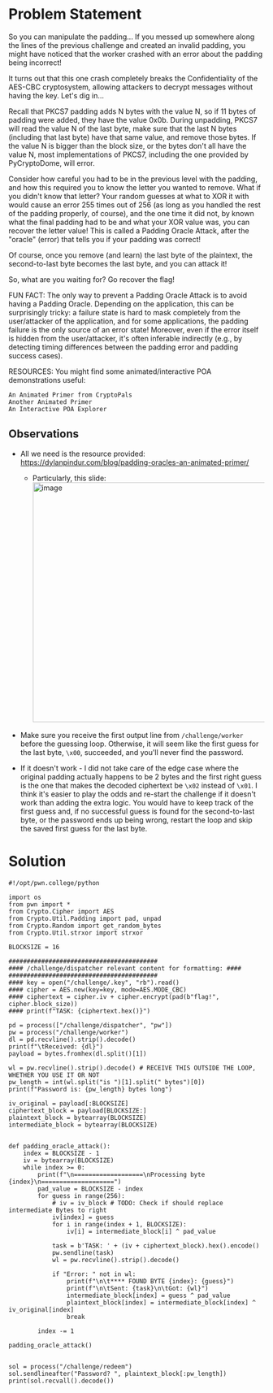 # Problem Statement
So you can manipulate the padding... If you messed up somewhere along the lines of the previous challenge and created an invalid padding, you might have noticed that the worker crashed with an error about the padding being incorrect!

It turns out that this one crash completely breaks the Confidentiality of the AES-CBC cryptosystem, allowing attackers to decrypt messages without having the key. Let's dig in...

Recall that PKCS7 padding adds N bytes with the value N, so if 11 bytes of padding were added, they have the value 0x0b. During unpadding, PKCS7 will read the value N of the last byte, make sure that the last N bytes (including that last byte) have that same value, and remove those bytes. If the value N is bigger than the block size, or the bytes don't all have the value N, most implementations of PKCS7, including the one provided by PyCryptoDome, will error.

Consider how careful you had to be in the previous level with the padding, and how this required you to know the letter you wanted to remove. What if you didn't know that letter? Your random guesses at what to XOR it with would cause an error 255 times out of 256 (as long as you handled the rest of the padding properly, of course), and the one time it did not, by known what the final padding had to be and what your XOR value was, you can recover the letter value! This is called a Padding Oracle Attack, after the "oracle" (error) that tells you if your padding was correct!

Of course, once you remove (and learn) the last byte of the plaintext, the second-to-last byte becomes the last byte, and you can attack it!

So, what are you waiting for? Go recover the flag!

FUN FACT: The only way to prevent a Padding Oracle Attack is to avoid having a Padding Oracle. Depending on the application, this can be surprisingly tricky: a failure state is hard to mask completely from the user/attacker of the application, and for some applications, the padding failure is the only source of an error state! Moreover, even if the error itself is hidden from the user/attacker, it's often inferable indirectly (e.g., by detecting timing differences between the padding error and padding success cases).

RESOURCES: You might find some animated/interactive POA demonstrations useful:

    An Animated Primer from CryptoPals
    Another Animated Primer
    An Interactive POA Explorer




## Observations
- All we need is the resource provided: https://dylanpindur.com/blog/padding-oracles-an-animated-primer/
  - Particularly, this slide:
    <img width="823" height="472" alt="image" src="https://github.com/user-attachments/assets/e1f70930-8f93-4aa1-b4fd-80dd8c461b3a" />

- Make sure you receive the first output line from `/challenge/worker` before the guessing loop. Otherwise, it will seem like the first guess for the last byte, `\x00`, succeeded, and you'll never find the password.
- If it doesn't work - I did not take care of the edge case where the original padding actually happens to be 2 bytes and the first right guess is the one that makes the decoded ciphertext be `\x02` instead of `\x01`. I think it's easier to play the odds and re-start the challenge if it doesn't work than adding the extra logic. You would have to keep track of the first guess and, if no successful guess is found for the second-to-last byte, or the password ends up being wrong, restart the loop and skip the saved first guess for the last byte.

# Solution
```
#!/opt/pwn.college/python

import os
from pwn import *
from Crypto.Cipher import AES
from Crypto.Util.Padding import pad, unpad
from Crypto.Random import get_random_bytes
from Crypto.Util.strxor import strxor

BLOCKSIZE = 16

#########################################
#### /challenge/dispatcher relevant content for formatting: ####
#########################################
#### key = open("/challenge/.key", "rb").read()
#### cipher = AES.new(key=key, mode=AES.MODE_CBC)
#### ciphertext = cipher.iv + cipher.encrypt(pad(b"flag!", cipher.block_size))
#### print(f"TASK: {ciphertext.hex()}")

pd = process(["/challenge/dispatcher", "pw"]) 
pw = process("/challenge/worker")
dl = pd.recvline().strip().decode()
print(f"\tReceived: {dl}")
payload = bytes.fromhex(dl.split()[1])

wl = pw.recvline().strip().decode() # RECEIVE THIS OUTSIDE THE LOOP, WHETHER YOU USE IT OR NOT
pw_length = int(wl.split("is ")[1].split(" bytes")[0])
print(f"Password is: {pw_length} bytes long")

iv_original = payload[:BLOCKSIZE]
ciphertext_block = payload[BLOCKSIZE:]
plaintext_block = bytearray(BLOCKSIZE)
intermediate_block = bytearray(BLOCKSIZE) 


def padding_oracle_attack():
    index = BLOCKSIZE - 1
    iv = bytearray(BLOCKSIZE)
    while index >= 0:
        print(f"\n===================\nProcessing byte {index}\n====================")
        pad_value = BLOCKSIZE - index
        for guess in range(256):
            # iv = iv_block # TODO: Check if should replace intermediate Bytes to right
            iv[index] = guess
            for i in range(index + 1, BLOCKSIZE):
                iv[i] = intermediate_block[i] ^ pad_value
            
            task = b'TASK: ' + (iv + ciphertext_block).hex().encode()
            pw.sendline(task)
            wl = pw.recvline().strip().decode()
            
            if "Error: " not in wl:
                print(f"\n\t**** FOUND BYTE {index}: {guess}")
                print(f"\n\tSent: {task}\n\tGot: {wl}") 
                intermediate_block[index] = guess ^ pad_value
                plaintext_block[index] = intermediate_block[index] ^ iv_original[index]
                break

        index -= 1

padding_oracle_attack()


sol = process("/challenge/redeem")
sol.sendlineafter("Password? ", plaintext_block[:pw_length])
print(sol.recvall().decode())
```
